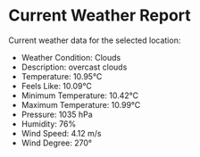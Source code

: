 # Current Weather Report
Current weather data for the selected location:
- Weather Condition: Clouds
- Description: overcast clouds
- Temperature: 10.95°C
- Feels Like: 10.09°C
- Minimum Temperature: 10.42°C
- Maximum Temperature: 10.99°C
- Pressure: 1035 hPa
- Humidity: 76%
- Wind Speed: 4.12 m/s
- Wind Degree: 270°
